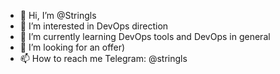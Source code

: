 - 👋 Hi, I’m @Stringls
- 👀 I’m interested in DevOps direction
- 🌱 I’m currently learning DevOps tools and DevOps in general
- 💞️ I’m looking for an offer)
- 📫 How to reach me Telegram:  @stringls 

<!---
Stringls/Stringls is a ✨ special ✨ repository because its `README.md` (this file) appears on your GitHub profile.
You can click the Preview link to take a look at your changes.
--->

